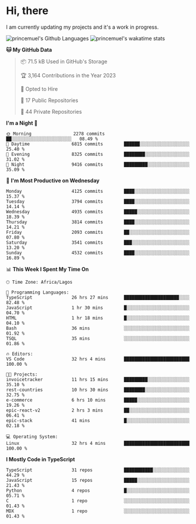 # Hi, there

<!--
**princemuel/princemuel** is a ✨ _special_ ✨ repository because its `README.md` (this file) appears on your GitHub profile.

Here are some ideas to get you started:

- 🔭 I’m currently working on ...
- 🌱 I’m currently learning ...
- 👯 I’m looking to collaborate on ...
- 🤔 I’m looking for help with ...
- 💬 Ask me about ...
- 📫 How to reach me: ...
- 😄 Pronouns: ...
- ⚡ Fun fact: ...
-->

I am currently updating my projects and it's a work in progress.

![princemuel's Github Languages](https://github-readme-stats.vercel.app/api/top-langs/?username=princemuel&text_color=586069&layout=compact&hide_border=true&title_color=0366d6&count_private=true&include_all_commits=true&theme=tokyonight&show_icons=true)
![princemuel's wakatime stats](https://github-readme-stats.vercel.app/api/wakatime?username=princemuel&text_color=586069&layout=compact&hide_border=true&title_color=0366d6&count_private=true&include_all_commits=true&theme=tokyonight&show_icons=true)

<!--START_SECTION:waka-->
**🐱 My GitHub Data** 

> 📦 71.5 kB Used in GitHub's Storage 
 > 
> 🏆 3,164 Contributions in the Year 2023
 > 
> 💼 Opted to Hire
 > 
> 📜 17 Public Repositories 
 > 
> 🔑 44 Private Repositories 
 > 
**I'm a Night 🦉** 

```text
🌞 Morning                2278 commits        ██░░░░░░░░░░░░░░░░░░░░░░░   08.49 % 
🌆 Daytime                6815 commits        ██████░░░░░░░░░░░░░░░░░░░   25.40 % 
🌃 Evening                8325 commits        ████████░░░░░░░░░░░░░░░░░   31.02 % 
🌙 Night                  9416 commits        █████████░░░░░░░░░░░░░░░░   35.09 % 
```
📅 **I'm Most Productive on Wednesday** 

```text
Monday                   4125 commits        ████░░░░░░░░░░░░░░░░░░░░░   15.37 % 
Tuesday                  3794 commits        ████░░░░░░░░░░░░░░░░░░░░░   14.14 % 
Wednesday                4935 commits        █████░░░░░░░░░░░░░░░░░░░░   18.39 % 
Thursday                 3814 commits        ████░░░░░░░░░░░░░░░░░░░░░   14.21 % 
Friday                   2093 commits        ██░░░░░░░░░░░░░░░░░░░░░░░   07.80 % 
Saturday                 3541 commits        ███░░░░░░░░░░░░░░░░░░░░░░   13.20 % 
Sunday                   4532 commits        ████░░░░░░░░░░░░░░░░░░░░░   16.89 % 
```


📊 **This Week I Spent My Time On** 

```text
🕑︎ Time Zone: Africa/Lagos

💬 Programming Languages: 
TypeScript               26 hrs 27 mins      █████████████████████░░░░   82.48 % 
JavaScript               1 hr 30 mins        █░░░░░░░░░░░░░░░░░░░░░░░░   04.70 % 
HTML                     1 hr 18 mins        █░░░░░░░░░░░░░░░░░░░░░░░░   04.10 % 
Bash                     36 mins             ░░░░░░░░░░░░░░░░░░░░░░░░░   01.92 % 
TSQL                     35 mins             ░░░░░░░░░░░░░░░░░░░░░░░░░   01.86 % 

🔥 Editors: 
VS Code                  32 hrs 4 mins       █████████████████████████   100.00 % 

🐱‍💻 Projects: 
invoicetracker           11 hrs 15 mins      █████████░░░░░░░░░░░░░░░░   35.10 % 
rest-countries           10 hrs 30 mins      ████████░░░░░░░░░░░░░░░░░   32.75 % 
e-commerce               6 hrs 10 mins       █████░░░░░░░░░░░░░░░░░░░░   19.26 % 
epic-react-v2            2 hrs 3 mins        ██░░░░░░░░░░░░░░░░░░░░░░░   06.41 % 
epic-stack               41 mins             █░░░░░░░░░░░░░░░░░░░░░░░░   02.18 % 

💻 Operating System: 
Linux                    32 hrs 4 mins       █████████████████████████   100.00 % 
```

**I Mostly Code in TypeScript** 

```text
TypeScript               31 repos            ███████████░░░░░░░░░░░░░░   44.29 % 
JavaScript               15 repos            █████░░░░░░░░░░░░░░░░░░░░   21.43 % 
Python                   4 repos             █░░░░░░░░░░░░░░░░░░░░░░░░   05.71 % 
C                        1 repo              ░░░░░░░░░░░░░░░░░░░░░░░░░   01.43 % 
MDX                      1 repo              ░░░░░░░░░░░░░░░░░░░░░░░░░   01.43 % 
```




<!--END_SECTION:waka-->
